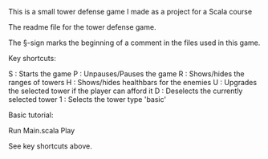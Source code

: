 This is a small tower defense game I made as a project for a Scala course


The readme file for the tower defense game. 

The §-sign marks the beginning of a comment in the files used in this game.

Key shortcuts:

S : Starts the game
P : Unpauses/Pauses the game
R : Shows/hides the ranges of towers
H : Shows/hides healthbars for the enemies
U : Upgrades the selected tower if the player can afford it
D : Deselects the currently selected tower
1 : Selects the tower type 'basic'

Basic tutorial:

Run Main.scala
Play

See key shortcuts above.
